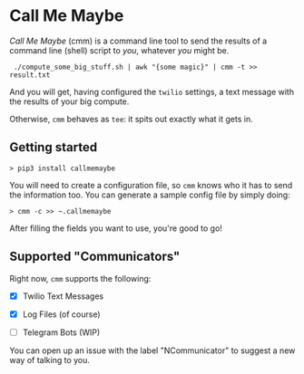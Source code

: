 # Call Me Maybe

_Call Me Maybe_ (cmm) is a command line tool to send the results of a command line (shell) script to _you_, whatever
_you_ might be.

```shell script
 ./compute_some_big_stuff.sh | awk "{some magic}" | cmm -t >> result.txt
```

And you will get, having configured the `twilio` settings, a text message with the results of your big compute.

Otherwise, `cmm` behaves as `tee`: it spits out exactly what it gets in.


## Getting started

`> pip3 install callmemaybe`

You will need to create a configuration file, so `cmm` knows who it has to send the information too. You can generate
a sample config file by simply doing:

`> cmm -c >> ~.callmemaybe`

After filling the fields you want to use, you're good to go!

## Supported "Communicators"

Right now, `cmm` supports the following:

- [X] Twilio Text Messages

- [X] Log Files (of course)

- [ ] Telegram Bots (WIP)

You can open up an issue with the label "NCommunicator" to suggest a new way of talking to you.

